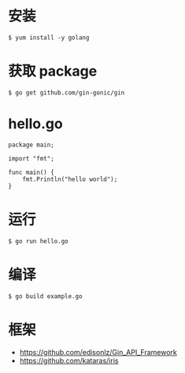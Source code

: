 

# 安装

```
$ yum install -y golang
```

# 获取 package

```
$ go get github.com/gin-gonic/gin
```

# hello.go

```
package main;

import "fmt";

func main() {
	fmt.Println("hello world");
}
```

# 运行

```
$ go run hello.go
```


# 编译

```
$ go build example.go
```


# 框架
- https://github.com/edisonlz/Gin_API_Framework
- https://github.com/kataras/iris
